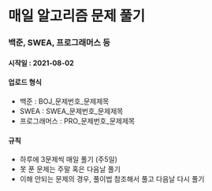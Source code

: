 # 매일 알고리즘 문제 풀기

### 백준, SWEA, 프로그래머스 등
#### 시작일 : 2021-08-02 <br>

#### 업로드 형식
- 백준 : BOJ_문제번호_문제제목
- SWEA : SWEA_문제번호_문제제목
- 프로그래머스 : PRO_문제번호_문제제목


#### 규칙
- 하루에 3문제씩 매일 풀기 (주5일)
- 못 푼 문제는 주말 혹은 다음날 풀기
- 이해 안되는 문제의 경우, 풀이법 참조해서 풀고 다음날 다시 풀기 
